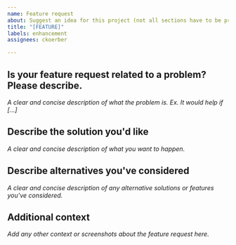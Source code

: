 ```yaml
---
name: Feature request
about: Suggest an idea for this project (not all sections have to be present)
title: "[FEATURE]"
labels: enhancement
assignees: ckoerber

---
```


## Is your feature request related to a problem? Please describe.
*A clear and concise description of what the problem is. Ex. It would help if [...]*

## Describe the solution you'd like
*A clear and concise description of what you want to happen.*

## Describe alternatives you've considered
*A clear and concise description of any alternative solutions or features you've considered.*

## Additional context
*Add any other context or screenshots about the feature request here.*
